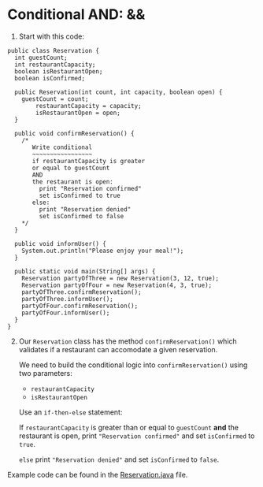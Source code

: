 # Conditional AND: &&

1. Start with this code:

```
public class Reservation {
  int guestCount;
  int restaurantCapacity;
  boolean isRestaurantOpen;
  boolean isConfirmed;
  
  public Reservation(int count, int capacity, boolean open) {
    guestCount = count;
		restaurantCapacity = capacity;
		isRestaurantOpen = open;
  }  
  
  public void confirmReservation() {
    /* 
       Write conditional
       ~~~~~~~~~~~~~~~~~
       if restaurantCapacity is greater
       or equal to guestCount
       AND
       the restaurant is open:
         print "Reservation confirmed"
         set isConfirmed to true
       else:
         print "Reservation denied"
         set isConfirmed to false
    */
  }
  
  public void informUser() {
    System.out.println("Please enjoy your meal!");
  }
  
  public static void main(String[] args) {
    Reservation partyOfThree = new Reservation(3, 12, true);
    Reservation partyOfFour = new Reservation(4, 3, true);
    partyOfThree.confirmReservation();
    partyOfThree.informUser();
    partyOfFour.confirmReservation();
    partyOfFour.informUser();
  }
}
```

2. Our ```Reservation``` class has the method ```confirmReservation()``` which validates if a restaurant can accomodate a given reservation.

	We need to build the conditional logic into ```confirmReservation()``` using two parameters:

	- ```restaurantCapacity```
	- ```isRestaurantOpen```
	
	Use an ```if-then-else``` statement:

	If ```restaurantCapacity``` is greater than or equal to ```guestCount``` **and** the restaurant is open, print ```"Reservation confirmed"``` and set ```isConfirmed``` to ```true```.

	```else``` print ```"Reservation denied"``` and set ```isConfirmed``` to ```false```.

Example code can be found in the [Reservation.java](https://github.com/upliftdev/Foundations/blob/main/4.Conditionals_and_Control_Flow/Conditional_AND/src/main/java/com/examples/conditionals/Reservation.java) file.

